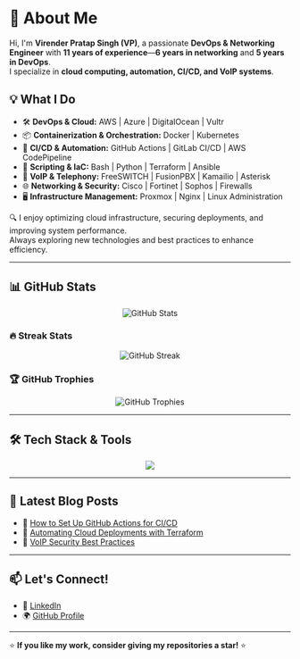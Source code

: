 # 🚀 About Me  
Hi, I'm **Virender Pratap Singh (VP)**, a passionate **DevOps & Networking Engineer** with **11 years of experience**—**6 years in networking** and **5 years in DevOps**.  
I specialize in **cloud computing, automation, CI/CD, and VoIP systems**.  

## 💡 What I Do  
- 🛠 **DevOps & Cloud:** AWS | Azure | DigitalOcean | Vultr  
- 📦 **Containerization & Orchestration:** Docker | Kubernetes  
- 🔄 **CI/CD & Automation:** GitHub Actions | GitLab CI/CD | AWS CodePipeline  
- 📜 **Scripting & IaC:** Bash | Python | Terraform | Ansible  
- 📡 **VoIP & Telephony:** FreeSWITCH | FusionPBX | Kamailio | Asterisk  
- 🌐 **Networking & Security:** Cisco | Fortinet | Sophos | Firewalls  
- 🖥 **Infrastructure Management:** Proxmox | Nginx | Linux Administration  

🔍 I enjoy optimizing cloud infrastructure, securing deployments, and improving system performance.  
Always exploring new technologies and best practices to enhance efficiency.  

---

## 📊 GitHub Stats  
<p align="center">
  <img src="https://github-readme-stats.vercel.app/api?username=coolvpsone&show_icons=true&theme=radical" alt="GitHub Stats">
</p>

### 🔥 Streak Stats  
<p align="center">
  <img src="https://github-readme-streak-stats.herokuapp.com?user=coolvpsone&theme=radical" alt="GitHub Streak">
</p>

### 🏆 GitHub Trophies  
<p align="center">
  <img src="https://github-profile-trophy.vercel.app/?username=coolvpsone&theme=radical&no-frame=true&margin-w=5" alt="GitHub Trophies">
</p>

---

## 🛠 Tech Stack & Tools  
<p align="center">
  <img src="https://skillicons.dev/icons?i=aws,azure,digitalocean,linux,docker,kubernetes,nginx,bash,python,terraform,ansible,githubactions,gitlab,postgres,mysql,redis,vscode" />
</p>


---

## 📝 Latest Blog Posts  
<!-- BLOG-POST-LIST:START -->
- 🚀 [How to Set Up GitHub Actions for CI/CD](#)
- 🔧 [Automating Cloud Deployments with Terraform](#)
- 📡 [VoIP Security Best Practices](#)
<!-- BLOG-POST-LIST:END -->

---

## 📫 Let's Connect!  
- 💼 [LinkedIn](https://www.linkedin.com/in/virender-pratap-singh-champawat-26b494268/)  
- 🌍 [GitHub Profile](https://github.com/coolvpsone/)  

---

⭐ **If you like my work, consider giving my repositories a star!** ⭐  
